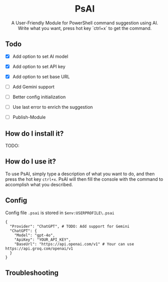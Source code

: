 <h1 align="center">PsAI</h1>

<p align="center">
  A User-Friendly Module for PowerShell command suggestion using AI. <br/>
  Write what you want, press hot key `ctrl+x` to get the command.
</p>

## Todo
- [x] Add option to set AI model
- [x] Add option to set API key
- [x] Add option to set base URL
- [ ] Add Gemini support
- [ ] Better config initialization
- [ ] Use last error to enrich the suggestion
- [ ] Publish-Module


## How do I install it?

TODO:

## How do I use it?
To use PsAI, simply type a description of what you want to do, and then press the hot key `ctrl+x`. PsAI will then fill the console with the command to accomplish what you described.


## Config

Config file `.psai` is stored in `$env:USERPROFILE\.psai`

```
{
  "Provider": "ChatGPT", # TODO: Add support for Gemini
  "ChatGPT": {
    "Model": "gpt-4o",
    "ApiKey": "YOUR_API_KEY",
    "BaseUrl": "https://api.openai.com/v1" # Your can use https://api.groq.com/openai/v1
  }
}

```

## Troubleshooting
